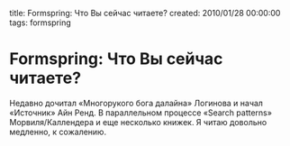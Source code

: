 title: Formspring: Что Вы сейчас читаете?
created: 2010/01/28 00:00:00
tags: formspring

# Formspring: Что Вы сейчас читаете?

Недавно дочитал «Многорукого бога далайна» Логинова и начал «Источник» Айн Ренд. В параллельном процессе «Search patterns» Морвиля/Каллендера и еще несколько книжек. Я читаю довольно медленно, к сожалению.